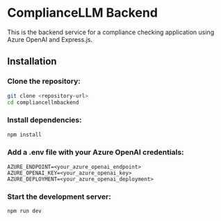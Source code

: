 # ComplianceLLM Backend

This is the backend service for a compliance checking application using Azure OpenAI and Express.js.

## Installation

### Clone the repository:

```bash
git clone <repository-url>
cd compliancellmbackend
```

### Install dependencies:

```bash
npm install
```

### Add a .env file with your Azure OpenAI credentials:

```env
AZURE_ENDPOINT=<your_azure_openai_endpoint>
AZURE_OPENAI_KEY=<your_azure_openai_key>
AZURE_DEPLOYMENT=<your_azure_openai_deployment>
```

### Start the development server:

```bash
npm run dev
```
